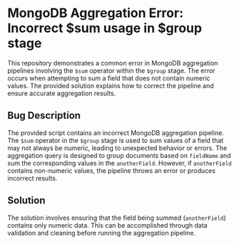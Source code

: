 # MongoDB Aggregation Error: Incorrect $sum usage in $group stage

This repository demonstrates a common error in MongoDB aggregation pipelines involving the `$sum` operator within the `$group` stage. The error occurs when attempting to sum a field that does not contain numeric values.  The provided solution explains how to correct the pipeline and ensure accurate aggregation results.

## Bug Description
The provided script contains an incorrect MongoDB aggregation pipeline. The `$sum` operator in the `$group` stage is used to sum values of a field that may not always be numeric, leading to unexpected behavior or errors. The aggregation query is designed to group documents based on `fieldName` and sum the corresponding values in the `anotherField`. However, if `anotherField` contains non-numeric values, the pipeline throws an error or produces incorrect results.

## Solution
The solution involves ensuring that the field being summed (`anotherField`) contains only numeric data. This can be accomplished through data validation and cleaning before running the aggregation pipeline.